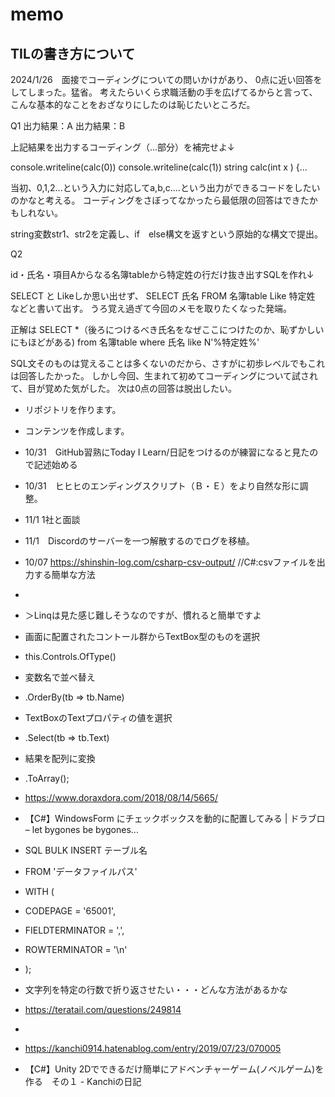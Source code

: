 # memo

## TILの書き方について



2024/1/26　面接でコーディングについての問いかけがあり、
0点に近い回答をしてしまった。猛省。
考えたらいくら求職活動の手を広げてるからと言って、
こんな基本的なことをおざなりにしたのは恥じたいところだ。

Q1
出力結果：A
出力結果：B

上記結果を出力するコーディング（...部分）を補完せよ↓

console.writeline(calc(0))
console.writeline(calc(1))
string calc(int x ) {...

当初、0,1,2...という入力に対応してa,b,c....という出力ができるコードをしたいのかなと考える。
コーディングをさぼってなかったら最低限の回答はできたかもしれない。

string変数str1、str2を定義し、if　else構文を返すという原始的な構文で提出。

Q2

id・氏名・項目Aからなる名簿tableから特定姓の行だけ抜き出すSQLを作れ↓

SELECT と Likeしか思い出せず、
SELECT 氏名 FROM 名簿table Like 特定姓
などと書いて出す。
うろ覚え過ぎて今回のメモを取りたくなった発端。

正解は SELECT *（後ろにつけるべき氏名をなぜここにつけたのか、恥ずかしいにもほどがある) from 名簿table where 氏名 like N'%特定姓%'

SQL文そのものは覚えることは多くないのだから、さすがに初歩レベルでもこれは回答したかった。
しかし今回、生まれて初めてコーディングについて試されて、目が覚めた気がした。
次は0点の回答は脱出したい。

* リポジトリを作ります。
* コンテンツを作成します。

* 10/31　GitHub習熟にToday I Learn/日記をつけるのが練習になると見たので記述始める
* 10/31　ヒヒヒのエンディングスクリプト（Ｂ・Ｅ）をより自然な形に調整。

* 11/1 1社と面談
* 11/1　Discordのサーバーを一つ解散するのでログを移植。

* 10/07 https://shinshin-log.com/csharp-csv-output/ //C#:csvファイルを出力する簡単な方法
* 
* ＞Linqは見た感じ難しそうなのですが、慣れると簡単ですよ

* 画面に配置されたコントール群からTextBox型のものを選択
* this.Controls.OfType<TextBox>()
* 変数名で並べ替え
* .OrderBy(tb => tb.Name)
* TextBoxのTextプロパティの値を選択
* .Select(tb => tb.Text)
* 結果を配列に変換
* .ToArray();

* https://www.doraxdora.com/2018/08/14/5665/
* 【C#】WindowsForm にチェックボックスを動的に配置してみる | ドラブロ – let bygones be bygones...

* SQL BULK INSERT テーブル名
* FROM 'データファイルパス'
* WITH (
* CODEPAGE = '65001',
* FIELDTERMINATOR = ',',
* ROWTERMINATOR = '\n'
* );

* 文字列を特定の行数で折り返させたい・・・どんな方法があるかな
* https://teratail.com/questions/249814
* 
* https://kanchi0914.hatenablog.com/entry/2019/07/23/070005
* 【C#】Unity 2Dでできるだけ簡単にアドベンチャーゲーム(ノベルゲーム)を作る　その１ - Kanchiの日記
